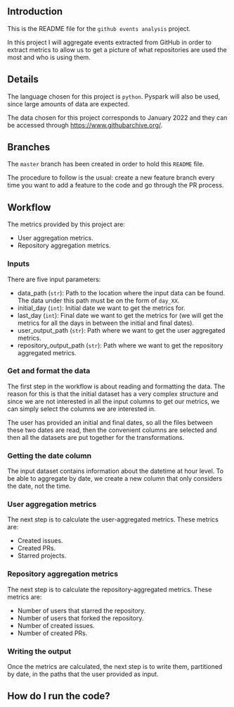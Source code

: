 ## Introduction
This is the README file for the `github events analysis` project.

In this project I will aggregate events extracted from GitHub in order to
extract metrics to allow us to get a picture of what repositories
are used the most and who is using them.

## Details
The language chosen for this project is `python`. Pyspark will also be used,
since large amounts of data are expected.

The data chosen for this project corresponds to January 2022 and they can be
accessed through https://www.githubarchive.org/.

## Branches
The `master` branch has been created in order to hold this `README`
file.

The procedure to follow is the usual: create a new feature branch every time
you want to add a feature to the code and go through the PR process.

## Workflow
The metrics provided by this project are:
- User aggregation metrics.
- Repository aggregation metrics.

### Inputs
There are five input parameters:
- data_path (`str`): Path to the location where the input data can be found.
The data under this path must be on the form of `day_XX`.
- initial_day (`int`): Initial date we want to get the metrics for.
- last_day (`int`): Final date we want to get the metrics for (we will get
the metrics for all the days in between the initial and final dates).
- user_output_path (`str`): Path where we want to get the user aggregated
metrics.
- repository_output_path (`str`): Path where we want to get the repository
aggregated metrics.

### Get and format the data
The first step in the workflow is about reading and formatting the data. The
reason for this is that the initial dataset has a very complex structure and
since we are not interested in all the input columns to get our metrics, we
can simply select the columns we are interested in.

The user has provided an initial and final dates, so all the files between 
these two dates are read, then the convenient columns are selected and then
all the datasets are put together for the transformations.

### Getting the date column
The input dataset contains information about the datetime at hour level. To 
be able to aggregate by date, we create a new column that only considers the
date, not the time.

### User aggregation metrics
The next step is to calculate the user-aggregated metrics. These metrics are:
- Created issues.
- Created PRs.
- Starred projects.

### Repository aggregation metrics
The next step is to calculate the repository-aggregated metrics. These metrics
are:
- Number of users that starred the repository.
- Number of users that forked the repository.
- Number of created issues.
- Number of created PRs.

### Writing the output
Once the metrics are calculated, the next step is to write them, partitioned
by date, in the paths that the user provided as input.


## How do I run the code?